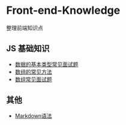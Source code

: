 # Front-end-Knowledge
整理前端知识点

## JS 基础知识
- [数据的基本类型常见面试题](#)
- [数组的常见方法](http://note.youdao.com/noteshare?id=23297a97335ae134622d5a1fa1960a75)
- [数组常见面试题](#)

## 其他
- [Markdown语法](#)

